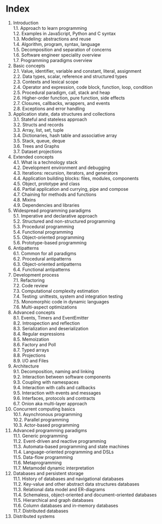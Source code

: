 # Index

1. Introduction  
   1.1. Approach to learn programming  
   1.2. Examples in JavaScript, Python and C syntax  
   1.3. Modeling: abstractions and reuse  
   1.4. Algorithm, program, syntax, language  
   1.5. Decomposition and separation of concerns  
   1.6. Software engineer speciality overview  
   1.7. Programming paradigms overview
2. Basic concepts  
   2.1. Value, identifier, variable and constant, literal, assignment  
   2.2. Data types, scalar, reference and structured types  
   2.3. Contexts and lexical scope  
   2.4. Operator and expression, code block, function, loop, condition  
   2.5. Procedural paradigm, call, stack and heap  
   2.6. Higher-order function, pure function, side effects  
   2.7. Closures, callbacks, wrappers, and events  
   2.8. Exceptions and error handling
3. Application state, data structures and collections  
   3.1. Stateful and stateless approach  
   3.2. Structs and records  
   3.3. Array, list, set, tuple  
   3.4. Dictionaries, hash table and associative array  
   3.5. Stack, queue, deque  
   3.6. Trees and Graphs  
   3.7. Dataset projections
4. Extended concepts  
   4.1. What is a technology stack  
   4.2. Development environment and debugging  
   4.3. Iterations: recursion, iterators, and generators  
   4.4. Application building blocks: files, modules, components  
   4.5. Object, prototype and class  
   4.6. Partial application and currying, pipe and compose  
   4.7. Chaining for methods and functions  
   4.8. Mixins  
   4.9. Dependencies and libraries
5. Widespread programming paradigms  
   5.1. Imperative and declarative approach  
   5.2. Structured and non-structured programming  
   5.3. Procedural programming  
   5.4. Functional programming  
   5.5. Object-oriented programming  
   5.6. Prototype-based programming
6. Antipatterns  
   6.1. Common for all paradigms  
   6.2. Procedural antipatterns  
   6.3. Object-oriented antipatterns  
   6.4. Functional antipatterns
7. Development process  
   7.1. Refactoring  
   7.2. Code review  
   7.3. Computational complexity estimation  
   7.4. Testing: unittests, system and integration testing  
   7.5. Monomorphic code in dynamic languages  
   7.6. Multi-aspect optimizations
8. Advanced concepts  
   8.1. Events, Timers and EventEmitter  
   8.2. Introspection and reflection  
   8.3. Serialization and deserialization  
   8.4. Regular expressions  
   8.5. Memoization  
   8.6. Factory and Poll  
   8.7. Typed arrays  
   8.8. Projections  
   8.9. I/O and Files
9. Architecture  
   9.1. Decomposition, naming and linking  
   9.2. Interaction between software components  
   9.3. Coupling with namespaces  
   9.4. Interaction with calls and callbacks  
   9.5. Interaction with events and messages  
   9.6. Interfaces, protocols and contracts  
   6.7. Onion aka multi-layer approach
10. Concurrent computing basics  
    10.1. Asynchronous programming  
    10.2. Parallel programming  
    10.3. Actor-based programming
11. Advanced programming paradigms  
    11.1. Generic programming  
    11.2. Event-driven and reactive programming  
    11.3. Automata-based programming and state machines  
    11.4. Language-oriented programming and DSLs  
    11.5. Data-flow programming  
    11.6. Metaprogramming  
    11.7. Metamodel dynamic interpretation
12. Databases and persistent storage  
    11.1. History of databases and navigational databases  
    11.2. Key-value and other abstract data structures databases  
    11.3. Relational data model and ER-diagrams  
    11.4. Schemaless, object-oriented and document-oriented databases  
    11.5. Hierarchical and graph databases  
    11.6. Column databases and in-memory databases  
    11.7. Distributed databases
13. Distributed systems
